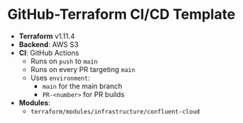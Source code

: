 # GitHub-Terraform CI/CD Template

- **Terraform** v1.11.4  
- **Backend**: AWS S3  
- **CI**: GitHub Actions  
  - Runs on `push` to `main`  
  - Runs on every PR targeting `main`  
  - Uses `environment`:  
    - `main` for the main branch  
    - `PR-<number>` for PR builds  
- **Modules**:  
  - `terraform/modules/infrastructure/confluent-cloud`  
